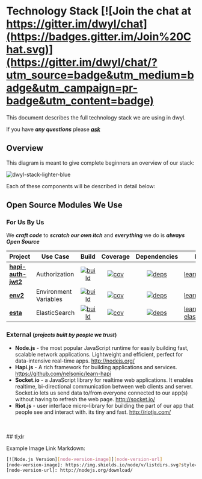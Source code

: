 # Technology Stack [![Join the chat at https://gitter.im/dwyl/chat](https://badges.gitter.im/Join%20Chat.svg)](https://gitter.im/dwyl/chat/?utm_source=badge&utm_medium=badge&utm_campaign=pr-badge&utm_content=badge)

This document describes the full technology stack we are using in dwyl.

If you have ***any questions*** please
[***ask***](https://github.com/dwyl/technology-stack/issues)

## Overview

This diagram is meant to give complete beginners an overview of our stack:

![dwyl-stack-lighter-blue](https://cloud.githubusercontent.com/assets/194400/9354261/e971fe58-4666-11e5-848f-67dc11d41bfb.jpg)

Each of these components will be described in detail below:

## Open Source Modules We Use

### For Us By Us

We ***craft code*** to ***scratch our own itch*** and ***everything*** we do is ***always Open Source***

| Project | Use Case | Build | Coverage | Dependencies | Learn |
| --------|----------|:-----:|:--------:|:------------:|-------|
| **[hapi-auth-jwt2]** | Authorization | [![build][jwt2-bi]][jwt2] | [![cov][jwt2-dep]][jwt2] | [![deps][jwt2-dep]][jwt2] | [learn-jwt] |
| **[env2]** | Environment Variables | [![build][env2-bi]][env2] | [![cov][env2-dep]][env2] | [![deps][env2-dep]][env2] | [learn-env2] |
| **[esta]** | ElasticSearch | [![build][env2-bi]][env2] | [![cov][env2-dep]][env2] | [![deps][env2-dep]][env2] | [learn-elasticsearch] |

### External <small>(*projects built by people we trust*)</small>

+ **Node.js** - the most popular JavaScript runtime for easily building fast,
scalable network applications. Lightweight and efficient, perfect for
data-intensive real-time apps. http://nodejs.org/
+ **Hapi.js** - A rich framework for building applications and services.
https://github.com/nelsonic/learn-hapi
+ **Socket.io** - a JavaScript library for realtime web applications.
It enables realtime, bi-directional communication between web clients and
server. Socket.io lets us send data to/from everyone connected to our app(s)
without having to refresh the web page. http://socket.io/
+ **Riot.js** - user interface micro-library for building the part of our app
that people see and interact with. its tiny and fast. http://riotjs.com/

<br />
<br />
## tl;dr

Example Image Link Markdown:
```sh
[![Node.js Version][node-version-image]][node-version-url]
[node-version-image]: https://img.shields.io/node/v/listdirs.svg?style=flat
[node-version-url]: http://nodejs.org/download/
```

[hapi-auth-jwt2]: https://github.com/dwyl/hapi-auth-jwt2
[jwt2-bi]: https://travis-ci.org/dwyl/hapi-auth-jwt2.svg?branch=master
[jwt2-cc]: https://codeclimate.com/github/dwyl/hapi-auth-jwt2/badges/coverage.svg
[jwt2-dep]: https://david-dm.org/dwyl/hapi-auth-jwt2.svg
[learn-jwt]: https://github.com/dwyl/learn-json-web-tokens
[jwt2]: https://github.com/dwyl/hapi-auth-jwt2

[env2]: https://github.com/dwyl/env2
[env2-bi]: https://travis-ci.org/dwyl/env2.svg?branch=master
[env2-cc]: https://codeclimate.com/github/dwyl/env2/badges/coverage.svg
[env2-dep]: https://david-dm.org/dwyl/env2.svg
[learn-env2]: https://github.com/dwyl/env2#what

[esta]: https://github.com/dwyl/esta
[env2-bi]: https://travis-ci.org/dwyl/esta.svg?branch=master
[env2-cc]: https://codeclimate.com/github/dwyl/eta/badges/coverage.svg
[env2-dep]: https://david-dm.org/dwyl/esta.svg
[learn-elasticsearch]: https://github.com/dwyl/learn-elasticsearch
